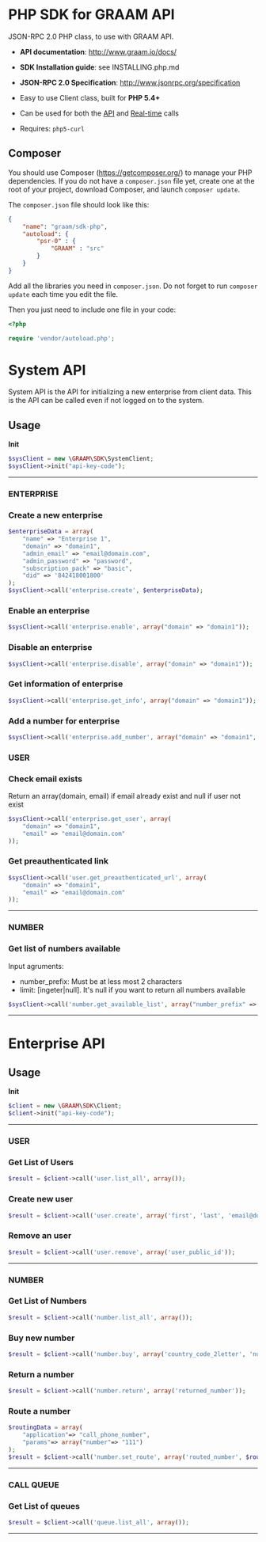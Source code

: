 PHP SDK for GRAAM API
============

JSON-RPC 2.0 PHP class, to use with GRAAM API.

* **API documentation**: http://www.graam.io/docs/
* **SDK Installation guide**: see INSTALLING.php.md
* **JSON-RPC 2.0 Specification**: http://www.jsonrpc.org/specification

* Easy to use Client class, built for **PHP 5.4+**
* Can be used for both the [API][docs-api] and [Real-time][docs-realtime] calls
* Requires: `php5-curl`

[docs-api]: http://graam.io/docs/
[docs-realtime]: http://graam.io/docs/real-time/

## Composer

You should use Composer (https://getcomposer.org/) to manage your PHP dependencies.
If you do not have a `composer.json` file yet, create one at the root of your project, download Composer, and launch `composer update`.

The `composer.json` file should look like this:
```json
{
    "name": "graam/sdk-php",
    "autoload": {
        "psr-0" : {
            "GRAAM" : "src"
        }
    }
}
```

Add all the libraries you need in `composer.json`. Do not forget to run `composer update` each time you edit the file.

Then you just need to include one file in your code:
```php
<?php

require 'vendor/autoload.php';
```


# System API

System API is the API for initializing a new enterprise from client data. 
This is the API can be called even if not logged on to the system.

## Usage

**Init**
```php
$sysClient = new \GRAAM\SDK\SystemClient;
$sysClient->init("api-key-code");
```


********************************************************************************


### ENTERPRISE
### Create a new enterprise

```php
$enterpriseData = array(
    "name" => "Enterprise 1",
    "domain" => "domain1",
    "admin_email" => "email@domain.com",
    "admin_password" => "password",
    "subscription_pack" => "basic",
    "did" => '842418001800'
);
$sysClient->call('enterprise.create', $enterpriseData);
```

### Enable an enterprise

```php
$sysClient->call('enterprise.enable', array("domain" => "domain1"));
```

### Disable an enterprise

```php
$sysClient->call('enterprise.disable', array("domain" => "domain1"));
```

### Get information of enterprise

```php
$sysClient->call('enterprise.get_info', array("domain" => "domain1"));
```

### Add a number for enterprise

```php
$sysClient->call('enterprise.add_number', array("domain" => "domain1", "number" => "8418001801"));
```


### USER
### Check email exists

Return an array(domain, email) if email already exist and null if user not exist

```php
$sysClient->call('enterprise.get_user', array(
    "domain" => "domain1", 
    "email" => "email@domain.com"
));
```

### Get preauthenticated link

```php
$sysClient->call('user.get_preauthenticated_url', array(
    "domain" => "domain1", 
    "email" => "email@domain.com"
));
```

********************************************************************************


### NUMBER
### Get list of numbers available

Input agruments: 
- number_prefix: Must be at less most 2 characters
- limit: [ingeter|null]. It's null if you want to return all numbers available

```php
$sysClient->call('number.get_available_list', array("number_prefix" => "8424", "limit" => 10));
```

********************************************************************************



# Enterprise API


## Usage

**Init**
```php
$client = new \GRAAM\SDK\Client;
$client->init("api-key-code");
```

********************************************************************************


### USER
### Get List of Users

```php
$result = $client->call('user.list_all', array());
```

### Create new user

```php
$result = $client->call('user.create', array('first', 'last', 'email@domain.com'));
```

### Remove an user

```php
$result = $client->call('user.remove', array('user_public_id'));
```

********************************************************************************


### NUMBER
### Get List of Numbers

```php
$result = $client->call('number.list_all', array());
```

### Buy new number

```php
$result = $client->call('number.buy', array('country_code_2letter', 'number_prefix'));
```

### Return a number

```php
$result = $client->call('number.return', array('returned_number'));
```

### Route a number

```php
$routingData = array(
    "application"=> "call_phone_number", 
    "params"=> array("number"=> "111")
);
$result = $client->call('number.set_route', array('routed_number', $routingData));
```

********************************************************************************


### CALL QUEUE
### Get List of queues

```php
$result = $client->call('queue.list_all', array());
```



********************************************************************************


